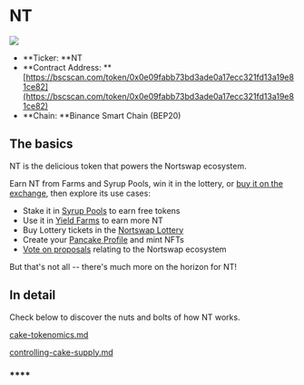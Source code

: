 # NT

![](<../../.gitbook/assets/docs-masthead-17- (1).png>)

- **Ticker: **NT
- **Contract Address: **[https://bscscan.com/token/0x0e09fabb73bd3ade0a17ecc321fd13a19e81ce82](https://bscscan.com/token/0x0e09fabb73bd3ade0a17ecc321fd13a19e81ce82)
- **Chain: **Binance Smart Chain (BEP20)

## The basics

NT is the delicious token that powers the Nortswap ecosystem.

Earn NT from Farms and Syrup Pools, win it in the lottery, or [buy it on the exchange](../../products/nortswap-exchange/), then explore its use cases:

- Stake it in [Syrup Pools](../../products/syrup-pool/) to earn free tokens
- Use it in [Yield Farms](https://docs.nortswap.finance/products/yield-farming) to earn more NT
- Buy Lottery tickets in the [Nortswap Lottery](../../products/lottery/)
- Create your [Pancake Profile](../../products/nft-profile-system/) and mint NFTs
- [Vote on proposals](../../products/voting/) relating to the Nortswap ecosystem

But that's not all -- there's much more on the horizon for NT!

## In detail

Check below to discover the nuts and bolts of how NT works.

[cake-tokenomics.md](cake-tokenomics.md)

[controlling-cake-supply.md](controlling-cake-supply.md)

### \*\*\*\*
